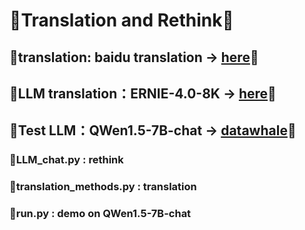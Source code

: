 # 🤗Translation and Rethink🤔

## 🤖translation: baidu translation -> [here](https://cloud.baidu.com)🤖
## 🤖LLM translation：ERNIE-4.0-8K -> [here](https://cloud.baidu.com)🤖
## 🚀Test LLM：QWen1.5-7B-chat -> [datawhale](https://www.codewithgpu.com/i/datawhalechina/self-llm/self-llm-Qwen1.5)🚀

### 📃LLM_chat.py : rethink
### 📃translation_methods.py : translation
### 📃run.py : demo on QWen1.5-7B-chat